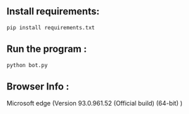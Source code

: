 ## Install requirements:
```
pip install requirements.txt
```

## Run the program :
```
python bot.py
```

## Browser Info :
Microsoft edge (Version 93.0.961.52 (Official build) (64-bit) )